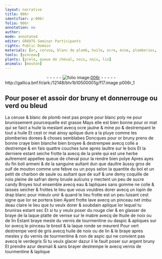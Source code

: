 ```yaml
---
layout: narrative
title: 006r
identifier: p-006r
folio: 006r
annotation: no
author:
mode: annotated
editor: GR8975 Seminar Participants
rights: Public Domain
materials: [or, ceruse, blanc de plomb, huile, ocre, mine, plomberies, craye, colle a destrempe, bois, prele, queue de cheval, boli armeni, sanguine, suif de mouton, febve, poys, bol, charbon de saule, suif, safran, sucre candy, eau, gomme, colle, rouge cler, laque platte de venise, mabre, huile de noix, de lin, tourmentine, aspic, bresil, laque ronde, verd de gris, lin, verdegris, azur, argent, azur desmail]
tools: [pinceau]
plants: [prele, queue de cheval, nois, noix, lin]
animals: [mouton]
---
```


<div class="folio" align="center">- - - - - <a href="http://gallica.bnf.fr/ark:/12148/btv1b10500001g/f17.image" target="_blank"><img src="https://cu-mkp.github.io/2017-workshop-edition/assets/photo-icon.png" alt="folio image: " style="display:inline-block; margin-bottom:-3px;"/>006r</a> - - - - - </div> http://gallica.bnf.fr/ark:/12148/btv1b10500001g/f17.image  p006r_1 

## Pour poser et assoir d<span class="m">or</span> bruny et donnerrouge ou verd ou bleud

 
 La <span class="m">ceruse</span> & <span class="m">blanc de plomb</span> nest pas propre pour blanc poly ne pour brunissement pourcequelle est grasse Mays elle est bien bonne pour <span class="m">or</span> mat qui se faict a <span class="m">huile</span> la meslant avecq <span class="m">ocre</span> jaulne & <span class="m">mine</span> po & destrempant le tout a <span class="m">huile</span> Et cest <span class="m">or</span> mat ainsy aplique dure a la pluye comme les <span class="m">plomberies</span> dorees & choses semblabes Doncques pour <span class="m">or</span> bruny prens de bonne <span class="m">craye</span> bien blanche bien broyee & destrempee avecq <span class="m">colle a destrempe</span> & en fais quattre couches lune apres laultre sur le <span class="m">bois</span> Et la derniere estant seiche frotte la avecq de la <span class="m"><span class="pa">prele</span></span> qui est une herbe aultrement appellee <span class="m"><span class="pa">queue de cheval</span></span> pour la rendre bien polye Apres ayes du fin <span class="m">boli <span class="pl">armeni</span></span> & de la <span class="m">sanguine</span> aultant dun que daultre âussy gros de <span class="m">suif de <span class="al">mouton</span></span> comme une <span class="m">febve</span> ou un <span class="m">poys</span> selon la quantite du <span class="m">bol</span> et un petit de <span class="m">charbon de saule</span> ou aultant que de <span class="m">suif</span> & une demy <span class="ms">coquille de <span class="pa">nois</span></span> pleine de <span class="m">safran</span> demy brusle aulcuns y mectent un peu de <span class="m">sucre candy</span> Broyes tout ensemble avecq <span class="m">eau</span> & lapliques sans <span class="m">gomme</span> ne <span class="m">colle</span> & laisses seicher & frottes le lieu que vous vouldres dorer avecq un lopin de drap blanc pour mieulx unir & quand le lieu frotte est un peu luisant cest signe que l<span class="m">or</span> se portera bien Ayant frotte lave avecq un <span class="tl">pinceau</span> net imbu d<span class="m">eau</span> claire le lieu que tu veulx dorer & soubdain aplique l<span class="m">or</span> lequel tu bruniras estant sec Et si tu y veulx poser du <span class="m">rouge cler</span> & en glasser de braye de la <span class="m">laque platte de <span class="pl">venise</span></span> sur le <span class="m">mabre</span> avecq de l<span class="m">huile de <span class="pa">noix</span></span> ou <span class="m">de <span class="pa">lin</span></span> Estant braye mesle du vernis de <span class="m">tourmentine</span> ou d<span class="m">aspic</span> & apliques sur l<span class="m">or</span> avecq le <span class="tl">pinceau</span> le <span class="m">bresil</span> & la <span class="m">laque ronde</span> se meurent Pour vert destrempe <span class="m">verd de gris</span> avecq <span class="m">huile de noix</span> ou de <span class="m">lin</span> & le braye apres mesles y du vernis de <span class="m">tourmentine</span> & non de <span class="m">aspic</span> qui ne convient pas avecq le <span class="m">verdegris</span> Si tu veulx glacer d<span class="m">azur</span> il le fault poser sur <span class="m">argent</span> bruny Et prendre <span class="m">azur desmail</span> & sans brayer destrempe le avecq vernis de <span class="m">tourmentine</span> & laplique 
 